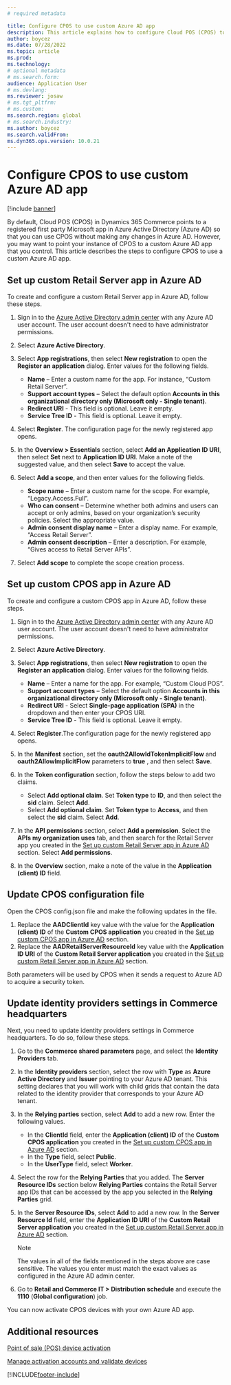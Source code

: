 ```yaml
---
# required metadata

title: Configure CPOS to use custom Azure AD app
description: This article explains how to configure Cloud POS (CPOS) to use a custom Azure Active Directory (Azure AD) app.
author: boycez
ms.date: 07/28/2022
ms.topic: article
ms.prod:
ms.technology: 
# optional metadata
# ms.search.form:
audience: Application User
# ms.devlang: 
ms.reviewer: josaw
# ms.tgt_pltfrm: 
# ms.custom:
ms.search.region: global
# ms.search.industry:
ms.author: boycez
ms.search.validFrom:
ms.dyn365.ops.version: 10.0.21
---
```


# Configure CPOS to use custom Azure AD app

[!include [banner](includes/banner.md)]

By default, Cloud POS (CPOS) in Dynamics 365 Commerce points to a registered first party Microsoft app in Azure Active Directory (Azure AD) so that you can use CPOS without making any changes in Azure AD. However, you may want to point your instance of CPOS to a custom Azure AD app that you control. This article describes the steps to configure CPOS to use a custom Azure AD app.

## Set up custom Retail Server app in Azure AD

To create and configure a custom Retail Server app in Azure AD, follow these steps.

1. Sign in to the [Azure Active Directory admin center](https://aad.portal.azure.com) with any Azure AD user account. The user account doesn't need to have administrator permissions.
1. Select **Azure Active Directory**.
1. Select **App registrations**, then select **New registration** to open the **Register an application** dialog. Enter values for the following fields.
    
    - **Name** – Enter a custom name for the app. For instance, “Custom Retail Server”.
    - **Support account types** – Select the default option **Accounts in this organizational directory only (Microsoft only - Single tenant)**.
    - **Redirect URI** - This field is optional. Leave it empty.
    - **Service Tree ID** - This field is optional. Leave it empty.
	
1. Select **Register**. The configuration page for the newly registered app opens.
1. In the **Overview \> Essentials** section, select **Add an Application ID URI**, then select **Set** next to **Application ID URI**. Make a note of the suggested value, and then select **Save** to accept the value. 
1. Select **Add a scope**, and then enter values for the following fields.

    - **Scope name** – Enter a custom name for the scope. For example, “Legacy.Access.Full”.
    - **Who can consent** – Determine whether both admins and users can accept or only admins, based on your organization’s security policies. Select the appropriate value.
    - **Admin consent display name** – Enter a display name. For example, “Access Retail Server”.
    - **Admin consent description** – Enter a description. For example, “Gives access to Retail Server APIs”.

1. Select **Add scope** to complete the scope creation process.

## Set up custom CPOS app in Azure AD

To create and configure a custom CPOS app in Azure AD, follow these steps.

1. Sign in to the [Azure Active Directory admin center](https://aad.portal.azure.com) with any Azure AD user account. The user account doesn't need to have administrator permissions.
1. Select **Azure Active Directory**.
1. Select **App registrations**, then select **New registration** to open the **Register an application** dialog. Enter values for the following fields.
    
    - **Name** – Enter a name for the app. For example, “Custom Cloud POS”.
    - **Support account types** – Select the default option **Accounts in this organizational directory only (Microsoft only - Single tenant)**.
    - **Redirect URI** - Select **Single-page application (SPA)** in the dropdown and then enter your CPOS URI.
    - **Service Tree ID** - This field is optional. Leave it empty.

1. Select **Register**.The configuration page for the newly registered app opens.
1. In the **Manifest** section, set the **oauth2AllowIdTokenImplicitFlow** and **oauth2AllowImplicitFlow** parameters to **true** , and then select **Save**. 
1. In the **Token configuration** section, follow the steps below to add two claims.

    - Select **Add optional claim**. Set **Token type** to **ID**, and then select the **sid** claim. Select **Add**.
    - Select **Add optional claim**. Set **Token type** to **Access**, and then select the **sid** claim. Select **Add**.

1. In the **API permissions** section, select **Add a permission**. Select the **APIs my organization uses** tab, and then search for the Retail Server app you created in the [Set up custom Retail Server app in Azure AD](#set-up-custom-retail-server-app-in-azure-ad) section. Select **Add permissions**.
1. In the **Overview** section, make a note of the value in the **Application (client) ID** field.

## Update CPOS configuration file

Open the CPOS config.json file and make the following updates in the file.

1. Replace the **AADClientId** key value with the value for the **Application (client) ID** of the **Custom CPOS application** you created in  the [Set up custom CPOS app in Azure AD](#set-up-custom-cpos-app-in-azure-ad) section.
1. Replace the **AADRetailServerResourceId** key value with the **Application ID URI** of the **Custom Retail Server application** you created in the [Set up custom Retail Server app in Azure AD](#set-up-custom-retail-server-app-in-azure-ad) section.

Both parameters will be used by CPOS when it sends a request to Azure AD to acquire a security token.

## Update identity providers settings in Commerce headquarters

Next, you need to update identity providers settings in Commerce headquarters. To do so, follow these steps.

1. Go to the **Commerce shared parameters** page, and select the **Identity Providers** tab.
1. In the **Identity providers** section, select the row with **Type** as **Azure Active Directory** and **Issuer** pointing to your Azure AD tenant. This setting declares that you will work with child grids that contain the data related to the identity provider that corresponds to your Azure AD tenant.
1. In the **Relying parties** section, select **Add** to add a new row. Enter the following values.
    
    - In the **ClientId** field, enter the **Application (client) ID** of the **Custom CPOS application** you created in the [Set up custom CPOS app in Azure AD](#set-up-custom-cpos-app-in-azure-ad) section. 
    - In the **Type** field, select **Public**.
    - In the **UserType** field, select **Worker**.

1. Select the row for the **Relying Parties** that you added. The **Server Resource IDs** section below **Relying Parties** contains the Retail Server app IDs that can be accessed by the app you selected in the **Relying Parties** grid.
1. In the **Server Resource IDs**, select **Add** to add a new row. In the **Server Resource Id** field, enter the **Application ID URI** of the **Custom Retail Server application** you created in the [Set up custom Retail Server app in Azure AD](#set-up-custom-retail-server-app-in-azure-ad) section.

    > [!NOTE]
    > The values in all of the fields mentioned in the steps above are case sensitive. The values you enter must match the exact values as configured in the Azure AD admin center.

1. Go to **Retail and Commerce IT \> Distribution schedule** and execute the **1110** (**Global configuration**) job.

You can now activate CPOS devices with your own Azure AD app.

## Additional resources

[Point of sale (POS) device activation](dev-itpro/retail-device-activation.md)

[Manage activation accounts and validate devices](set-up-activation-accounts-validate-devices-hq.md)

[!INCLUDE[footer-include](../includes/footer-banner.md)]
